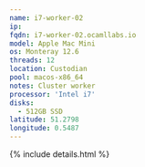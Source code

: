 ```yaml
---
name: i7-worker-02
ip:
fqdn: i7-worker-02.ocamllabs.io
model: Apple Mac Mini
os: Monteray 12.6
threads: 12
location: Custodian
pool: macos-x86_64
notes: Cluster worker
processor: 'Intel i7'
disks:
  - 512GB SSD
latitude: 51.2798
longitude: 0.5487
---
```

{% include details.html %} 

